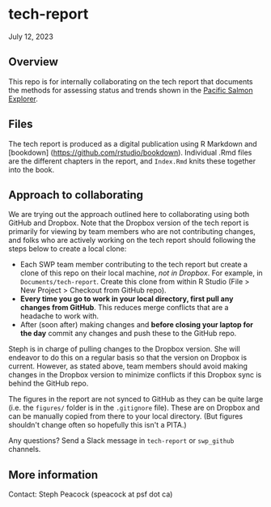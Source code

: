 # tech-report

July 12, 2023

## Overview

This repo is for internally collaborating on the tech report that documents the methods for assessing status and trends shown in the [Pacific Salmon Explorer](www.salmonexplorer.ca).

## Files

The tech report is produced as a digital publication using R Markdown and [bookdown] (https://github.com/rstudio/bookdown). Individual .Rmd files are the different chapters in the report, and `Index.Rmd` knits these together into the book.


## Approach to collaborating
We are trying out the approach outlined here to collaborating using both GitHub and Dropbox. Note that the Dropbox version of the tech report is primarily for viewing by team members who are not contributing changes, and folks who are actively working on the tech report should following the steps below to create a local clone:

* Each SWP team member contributing to the tech report but create a clone of this repo on their local machine, *not in Dropbox*. For example, in `Documents/tech-report`. Create this clone from within R Studio (File > New Project > Checkout from GitHub repo).
* **Every time you go to work in your local directory, first pull any changes from GitHub**. This reduces merge conflicts that are a headache to work with. 
* After (soon after) making changes and **before closing your laptop for the day** commit any changes and push these to the GitHub repo.

Steph is in charge of pulling changes to the Dropbox version. She will endeavor to do this on a regular basis so that the version on Dropbox is current. However, as stated above, team members should avoid making changes in the Dropbox version to minimize conflicts if this Dropbox sync is behind the GitHub repo.

The figures in the report are not synced to GitHub as they can be quite large (i.e. the `figures/` folder is in the `.gitignore` file). These are on Dropbox and can be manually copied from there to your local directory. (But figures shouldn't change often so hopefully this isn't a PITA.)

Any questions? Send a Slack message in `tech-report` or `swp_github` channels.

## More information

Contact: Steph Peacock (speacock at psf dot ca)

